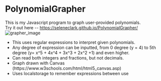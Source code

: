 # PolynomialGrapher
This is my Javascript program to graph user-provided polynomials.
<br>
Try it out here -- https://seleneclark.github.io/PolynomialGrapher/
<br>
![grapher_image](https://user-images.githubusercontent.com/50272834/168276319-d3babeb8-c86e-4864-8b16-85a85358a3ea.png)
<br>
<ul>
  <li>
  This uses regular expressions to interpret given polynomials.  
  </li><li>
  Any degree of expression can be inputted, from 0 degree (y = 4) to 5th degree (y= x^5 + 4x^4 + 3x^3 + 2x^2 +1) and even higher. 
  </li><li>  
  Can read both integers and fractions, but not decimals.
  </li><li>
  Graph drawn with Canvas (https://www.w3schools.com/html/html5_canvas.asp)
  </li><li>
  Uses localstorage to remember expressions between use
  </li>
</ul>
